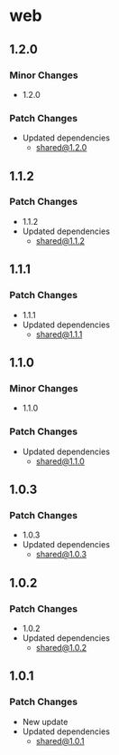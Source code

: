 # web

## 1.2.0

### Minor Changes

- 1.2.0

### Patch Changes

- Updated dependencies
  - shared@1.2.0

## 1.1.2

### Patch Changes

- 1.1.2
- Updated dependencies
  - shared@1.1.2

## 1.1.1

### Patch Changes

- 1.1.1
- Updated dependencies
  - shared@1.1.1

## 1.1.0

### Minor Changes

- 1.1.0

### Patch Changes

- Updated dependencies
  - shared@1.1.0

## 1.0.3

### Patch Changes

- 1.0.3
- Updated dependencies
  - shared@1.0.3

## 1.0.2

### Patch Changes

- 1.0.2
- Updated dependencies
  - shared@1.0.2

## 1.0.1

### Patch Changes

- New update
- Updated dependencies
  - shared@1.0.1

